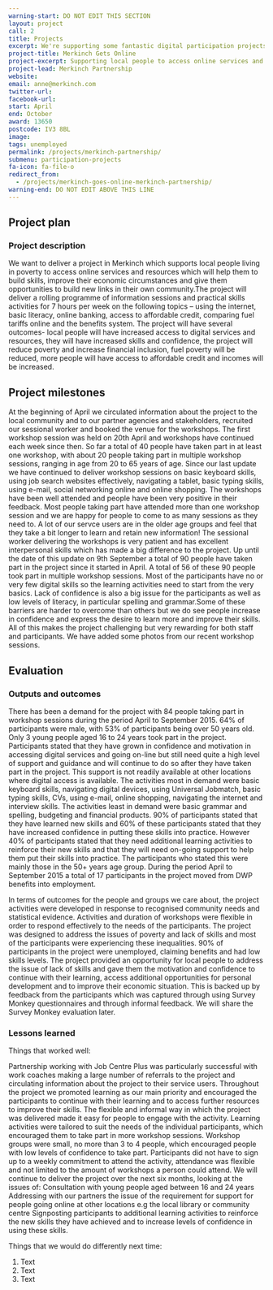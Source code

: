 ```yaml
---
warning-start: DO NOT EDIT THIS SECTION
layout: project
call: 2
title: Projects
excerpt: We're supporting some fantastic digital participation projects. Here are their stories.
project-title: Merkinch Gets Online
project-excerpt: Supporting local people to access online services and resources
project-lead: Merkinch Partnership
website:
email: anne@merkinch.com
twitter-url:
facebook-url:
start: April
end: October
award: 13650
postcode: IV3 8BL
image:
tags: unemployed
permalink: /projects/merkinch-partnership/
submenu: participation-projects
fa-icon: fa-file-o
redirect_from:
  - /projects/merkinch-goes-online-merkinch-partnership/
warning-end: DO NOT EDIT ABOVE THIS LINE
---
```


## Project plan

### Project description

We want to deliver a project in Merkinch which supports local people living in poverty to access online services and resources which will help them to build skills, improve their economic circumstances and give them opportunities to build new links in their own community.The project will deliver a rolling programme of information sessions and practical skills activities for 7 hours per week on the following topics – using the internet, basic literacy, online banking, access to affordable credit, comparing fuel tariffs online and the benefits system. The project will have several outcomes- local people will have increased access to digital services and resources, they will have increased skills and confidence, the project will reduce poverty and increase financial inclusion, fuel poverty will be reduced, more people will have access to affordable credit and incomes will be increased.

## Project milestones

At the beginning of April we circulated information about the project to the local community and to our partner agencies and stakeholders, recruited our sessional worker and booked the venue for the workshops.
The first workshop session was held on 20th April and workshops have continued each week since then.
So far a total of 40 people have taken part in at least one workshop, with about 20 people taking part in multiple workshop sessions, ranging in age from 20 to 65 years of age.
Since our last update we have continued to deliver workshop sessions on basic keyboard skills, using job search websites effectively, navigating a tablet, basic typing skills, using e-mail, social networking online and online shopping. The workshops have been well attended and people have been very positive in their feedback. Most people taking part have attended more than one workshop session and we are happy for people to come to as many sessions as they need to. A lot of our servce users are in the older age groups and feel that they take a bit longer to learn and retain new information!
The sessional worker delivering the workshops is very patient and has excellent interpersonal skills which has made a big difference to the project. Up until the date of this update on 9th September a total of 90 people have taken part in the project since it started in April. A total of 56 of these 90 people took part in multiple workshop sessions. Most of the participants have no or very few digital skills so the learning activities need to start from the very basics. Lack of confidence is also a big issue for the participants as well as low levels of literacy, in particular spelling and grammar.Some of these barriers are harder to overcome than others but we do see people increase in confidence and express the desire to learn more and improve their skills. All of this makes the project challenging but very rewarding for both staff and participants.
We have added some photos from our recent workshop sessions.






## Evaluation



### Outputs and outcomes

There has been a demand for the project with 84 people taking part in workshop sessions during the period
April to September 2015. 64% of participants were male, with 53% of participants being over 50 years old.
Only 3 young people aged 16 to 24 years took part in the project. Participants stated that they have grown in confidence and motivation in accessing digital services and going on-line but still need quite a high level of support and guidance and will continue to do so after they have taken part in the project. This support is not readily available at other locations where digital access is available.
The activities most in demand were basic keyboard skills, navigating digital devices, using Universal
Jobmatch, basic typing skills, CVs, using e-mail, online shopping, navigating the internet and interview
skills.
The activities least in demand were basic grammar and spelling, budgeting and financial products.
90% of participants stated that they have learned new skills and 60% of these participants stated that they
have increased confidence in putting these skills into practice. However 40% of participants stated that
they need additional learning activities to reinforce their new skills and that they will need on-going support
to help them put their skills into practice. The participants who stated this were mainly those in the 50+
years age group.
During the period April to September 2015 a total of 17 participants in the project moved from DWP
benefits into employment.

In terms of outcomes for the people and groups we care about, the project activities were developed in response to recognised community needs and statistical evidence. Activities and duration of workshops were flexible in order to respond effectively to the needs of the participants. The project was designed to address the issues of poverty and lack of skills and most of the participants were experiencing these inequalities. 90% of participants in the project were unemployed, claiming benefits
and had low skills levels. The project provided an opportunity for local people to address the issue of lack of skills and gave them the motivation and confidence to continue with their learning, access additional opportunities for personal
development and to improve their economic situation. This is backed up by feedback from the participants which was captured through using Survey Monkey questionnaires and through informal feedback. We will share the Survey Monkey evaluation later.

### Lessons learned

Things that worked well:

Partnership working with Job Centre Plus was particularly successful with work coaches making a large number of referrals to the project and circulating information about the project to their service users.
Throughout the project we promoted learning as our main priority and encouraged the participants to
continue with their learning and to access further resources to improve their skills.
The flexible and informal way in which the project was delivered made it easy for people to engage with the
activity.
Learning activities were tailored to suit the needs of the individual participants, which encouraged them to
take part in more workshop sessions.
Workshop groups were small, no more than 3 to 4 people, which encouraged people with low levels of
confidence to take part.
Participants did not have to sign up to a weekly commitment to attend the activity, attendance was flexible
and not limited to the amount of workshops a person could attend.
We will continue to deliver the project over the next six months, looking at the issues of:
Consultation with young people aged between 16 and 24 years
Addressing with our partners the issue of the requirement for support for people going online at other
locations e.g the local library or community centre
Signposting participants to additional learning activities to reinforce the new skills they have achieved and
to increase levels of confidence in using these skills.

Things that we would do differently next time:

1. Text
2. Text
3. Text
